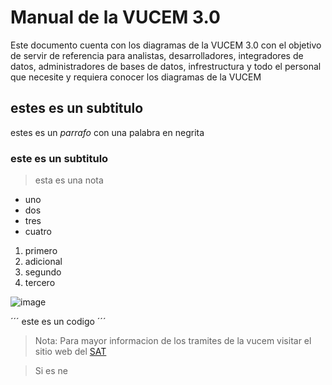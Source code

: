 # **Manual de la VUCEM 3.0**

Este documento cuenta con los diagramas de la VUCEM 3.0 con el objetivo de servir de referencia para analistas, desarrolladores, integradores de datos, administradores de bases de datos, infrestructura y todo el personal que necesite y requiera conocer los diagramas de la VUCEM

## estes es un subtitulo

estes es un *parrafo* con una palabra en negrita

### este es un subtitulo

> esta es una nota

- uno
- dos
- tres
- cuatro

1. primero
2. adicional
3. segundo
4. tercero

![image](https://github.com/user-attachments/assets/70e55d29-799b-458a-ba5e-2f94e2cf1736)

´´´
este es un codigo
´´´
>Nota: Para mayor informacion de los tramites de la vucem visitar el sitio web del [SAT](https://www.sat.gob.mx/home)

>Si es ne
